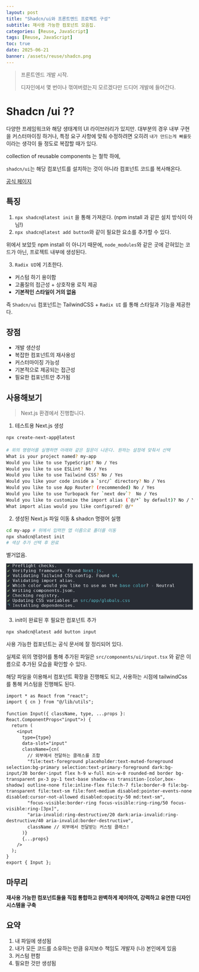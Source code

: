 ```yaml
---
layout: post
title: "Shadcn/ui와 프론트엔드 프로젝트 구성"
subtitle: 재사용 가능한 컴포넌트 모음집.
categories: [Reuse, JavaScript]
tags: [Reuse, JavaScript]
toc: true
date: 2025-06-21
banner: /assets/reuse/shadcn.png
---
```


> 프론트엔드 개발 시작.
>
> 디자인에서 몇 번이나 꺾여버렸는지 모르겠다만 드디어 개발에 들어간다.

# Shadcn /ui ??

다양한 프레임워크와 해당 생태계의 UI 라이브러리가 있지만. 대부분의 경우 내부 구현을 커스터마이징 하거나, 특정 요구 사항에 맞춰 수정하려면 오히려 `내가 만드는게 빠를듯` 이라는 생각이 들 정도로 복잡할 때가 있다.

collection of reusable components 는 철학 하에,

`shadcn/ui`는 해당 컴포넌트를 설치하는 것이 아니라 컴포넌트 코드를 복사해온다.

[공식 페이지](https://ui.shadcn.com/)

## 특징

1. `npx shadcn@latest init` 을 통해 가져온다. (npm install 과 같은 설치 방식이 아님!)
2. `npx shadcn@latest add button`와 같이 필요한 요소를 추가할 수 있다.

위에서 보았듯 npm install 이 아니기 때문에, `node_modules`와 같은 곳에 갇혀있는 코드가 아닌, 프로젝트 내부에 생성된다.

3.  `Radix UI`에 기초한다.

- 커스텀 하기 용이함
- 고품질의 접근성 + 상호작용 로직 제공
- **기본적인 스타일이 거의 없음**

즉 `Shadcn/ui` 컴포넌트는 TailwindCSS + `Radix UI` 를 통해 스타일과 기능을 제공한다.

## 장점

- 개발 생산성
- 복잡한 컴포넌트의 재사용성
- 커스터마이징 가능성
- 기본적으로 제공되는 접근성
- 필요한 컴포넌트만 추가됨

## 사용해보기

> Next.js 환경에서 진행합니다.

1. 테스트용 Next.js 생성

```bash
npx create-next-app@latest

# 위의 명령어를 실행하면 아래와 같은 질문이 나온다. 원하는 설정에 맞춰서 선택
What is your project named? my-app
Would you like to use TypeScript? No / Yes
Would you like to use ESLint? No / Yes
Would you like to use Tailwind CSS? No / Yes
Would you like your code inside a `src/` directory? No / Yes
Would you like to use App Router? (recommended) No / Yes
Would you like to use Turbopack for `next dev`?  No / Yes
Would you like to customize the import alias (`@/*` by default)? No / Yes
What import alias would you like configured? @/*

```

2. 생성된 Next.js 파일 이동 & shadcn 명령어 실행

```bash
cd my-app # 위에서 입력한 앱 이름으로 폴더를 이동
npx shadcn@latest init
# 색상 추가 선택 후 완료
```

별거없음.

![shadCn Install](../../assets/images/reuse/shadcn/shadcnInstall.png)

3. init이 완료된 후 필요한 컴포넌트 추가

```bash
npx shadcn@latest add button input
```

사용 가능한 컴포넌트는 공식 문서에 잘 정리되어 있다.

실제로 위의 명령어를 통해 추가된 파일은
`src/components/ui/input.tsx` 와 같은 이름으로 추가된 모습을 확인할 수 있다.

해당 파일을 이용해서 컴포넌트 확장을 진행해도 되고,
사용하는 시점에 tailwindCss 를 통해 커스텀을 진행해도 된다.

```tsx
import * as React from "react";
import { cn } from "@/lib/utils";

function Input({ className, type, ...props }: React.ComponentProps<"input">) {
  return (
    <input
      type={type}
      data-slot="input"
      className={cn(
        // 외부에서 전달하는 클래스를 조합
        "file:text-foreground placeholder:text-muted-foreground selection:bg-primary selection:text-primary-foreground dark:bg-input/30 border-input flex h-9 w-full min-w-0 rounded-md border bg-transparent px-3 py-1 text-base shadow-xs transition-[color,box-shadow] outline-none file:inline-flex file:h-7 file:border-0 file:bg-transparent file:text-sm file:font-medium disabled:pointer-events-none disabled:cursor-not-allowed disabled:opacity-50 md:text-sm",
        "focus-visible:border-ring focus-visible:ring-ring/50 focus-visible:ring-[3px]",
        "aria-invalid:ring-destructive/20 dark:aria-invalid:ring-destructive/40 aria-invalid:border-destructive",
        className // 외부에서 전달받는 커스텀 클래스!
      )}
      {...props}
    />
  );
}
export { Input };
```

## 마무리

**재사용 가능한 컴포넌트들을 직접 통합하고 완벽하게 제어하여, 강력하고 유연한 디자인 시스템을 구축**

## 요약

1. 내 파일에 생성됨
2. 내가 모든 코드를 소유하는 만큼 유지보수 책임도 개발자 (나) 본인에게 있음
3. 커스텀 편함
4. 필요한 것만 생성됨
